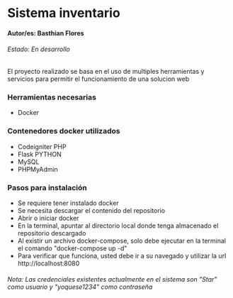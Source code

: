 <h1>Sistema inventario</h1>
<h4>Autor/es: Basthian Flores</h4>
<h6>Estado: En desarrollo</h6>

El proyecto realizado se basa en el uso de multiples herramientas y servicios para permitir el funcionamiento de una solucion web

<h3>Herramientas necesarias</h3>
<ul>
  <li>
    Docker
  </li>
</ul>

<h3>Contenedores docker utilizados</h3>
<ul>
  <li>Codeigniter PHP</li>
  <li>Flask PYTHON</li>
  <li>MySQL</li>
  <li>PHPMyAdmin</li>
</ul>

<h3>Pasos para instalación</h3>
<ul>
  <li>Se requiere tener instalado docker</li>
  <li>Se necesita descargar el contenido del repositorio</li>
  <li>Abrir o iniciar docker</li>
  <li>En la terminal, apuntar al directorio local donde tenga almacenado el repositorio descargado</li>
  <li>Al existir un archivo docker-compose, solo debe ejecutar en la terminal el comando "docker-compose up -d"</li>
  <li>Para verificar que funciona, usted debe ir a su navegado y utilizar la url http://localhost:8080</li>
</ul>
<h6>Nota: Las credenciales existentes actualmente en el sistema son "Star" como usuario y "yoquese1234" como contraseña</h6>
